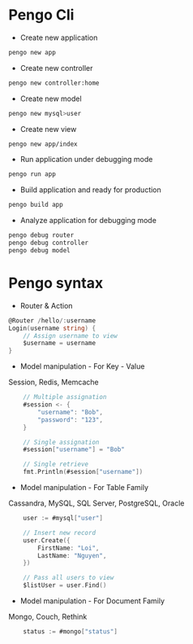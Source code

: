 # Pengo Cli
+ Create new application

```bash
pengo new app
```

+ Create new controller

```bash
pengo new controller:home
```

+ Create new model

```bash
pengo new mysql>user
```

+ Create new view

```bash
pengo new app/index
```

+ Run application under debugging mode

```bash
pengo run app
```

+ Build application and ready for production

```bash
pengo build app
```

+ Analyze application for debugging mode

```bash
pengo debug router
pengo debug controller
pengo debug model
```

# Pengo syntax

+ Router & Action

```go
@Router /hello/:username
Login(username string) {
	// Assign username to view
	$username = username
}
```

+ Model manipulation - For Key - Value

Session, Redis, Memcache
```go
	// Multiple assignation
   	#session <- {
   		"username": "Bob",
   		"password": "123",
   	}

   	// Single assignation
   	#session["username"] = "Bob"

	// Single retrieve
	fmt.Println(#session["username"])
```

+ Model manipulation - For Table Family

Cassandra, MySQL, SQL Server, PostgreSQL, Oracle
```go
	user := #mysql["user"]

	// Insert new record
	user.Create({
		FirstName: "Loi",
		LastName: "Nguyen",
	})

	// Pass all users to view
	$listUser = user.Find()
```

+ Model manipulation - For Document Family

Mongo, Couch, Rethink
```go
	status := #mongo["status"]
```

